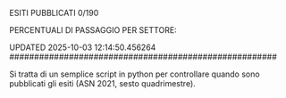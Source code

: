 ESITI PUBBLICATI 0/190 

PERCENTUALI DI PASSAGGIO PER SETTORE:

UPDATED 2025-10-03 12:14:50.456264
###################################################### 

Si tratta di un semplice script in python per controllare quando sono pubblicati gli esiti (ASN 2021, sesto quadrimestre).

